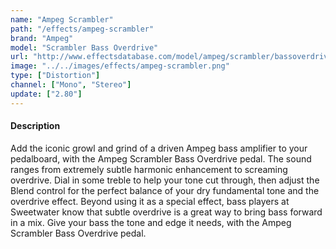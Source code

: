 ```yaml
---
name: "Ampeg Scrambler"
path: "/effects/ampeg-scrambler"
brand: "Ampeg"
model: "Scrambler Bass Overdrive"
url: "http://www.effectsdatabase.com/model/ampeg/scrambler/bassoverdrive"
image: "../../images/effects/ampeg-scrambler.png"
type: ["Distortion"]
channel: ["Mono", "Stereo"]
update: ["2.80"]
---
```

#### Description
Add the iconic growl and grind of a driven Ampeg bass amplifier to your pedalboard, with the Ampeg Scrambler Bass Overdrive pedal. The sound ranges from extremely subtle harmonic enhancement to screaming overdrive. Dial in some treble to help your tone cut through, then adjust the Blend control for the perfect balance of your dry fundamental tone and the overdrive effect. Beyond using it as a special effect, bass players at Sweetwater know that subtle overdrive is a great way to bring bass forward in a mix. Give your bass the tone and edge it needs, with the Ampeg Scrambler Bass Overdrive pedal.